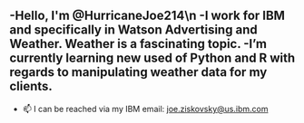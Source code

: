 -Hello, I'm @HurricaneJoe214\n
-I work for IBM and specifically in Watson Advertising and Weather. Weather is a fascinating topic.
-I’m currently learning new used of Python and R with regards to manipulating weather data for my clients.
-
- 📫 I can be reached via my IBM email: joe.ziskovsky@us.ibm.com

<!---
HurricaneJoe214/HurricaneJoe214 is a ✨ special ✨ repository because its `README.md` (this file) appears on your GitHub profile.
You can click the Preview link to take a look at your changes.
--->
